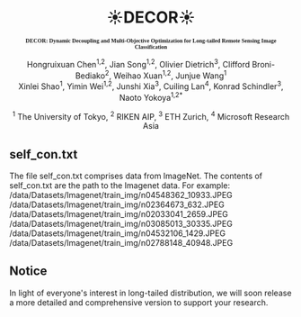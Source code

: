 <h1 align="center">☀️DECOR☀️</h1>

<h3 align="center" style="font-family: 'Times New Roman'; font-size: 10px;">
DECOR: Dynamic Decoupling and Multi-Objective Optimization for Long-tailed Remote Sensing Image Classification
</h3>

<p align="center">
Hongruixuan Chen<sup>1,2</sup>, Jian Song<sup>1,2</sup>, Olivier Dietrich<sup>3</sup>, Clifford Broni-Bediako<sup>2</sup>, Weihao Xuan<sup>1,2</sup>, Junjue Wang<sup>1</sup><br>
Xinlei Shao<sup>1</sup>, Yimin Wei<sup>1,2</sup>, Junshi Xia<sup>3</sup>, Cuiling Lan<sup>4</sup>, Konrad Schindler<sup>3</sup>, Naoto Yokoya<sup>1,2</sup><sup>*</sup>
</p>

<p align="center">
<sup>1</sup> The University of Tokyo, <sup>2</sup> RIKEN AIP, <sup>3</sup> ETH Zurich, <sup>4</sup> Microsoft Research Asia
</p>


## self_con.txt
The file self_con.txt comprises data from ImageNet. The contents of self_con.txt are the path to the Imagenet data.
For example:  
/data/Datasets/Imagenet/train_img/n04548362_10933.JPEG  
/data/Datasets/Imagenet/train_img/n02364673_632.JPEG  
/data/Datasets/Imagenet/train_img/n02033041_2659.JPEG  
/data/Datasets/Imagenet/train_img/n03085013_30335.JPEG  
/data/Datasets/Imagenet/train_img/n04532106_1429.JPEG  
/data/Datasets/Imagenet/train_img/n02788148_40948.JPEG  

## Notice
In light of everyone's interest in long-tailed distribution, we will soon release a more detailed and comprehensive version to support your research.
